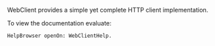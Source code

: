 WebClient provides a simple yet complete HTTP client implementation.

To view the documentation evaluate:

	HelpBrowser openOn: WebClientHelp.

